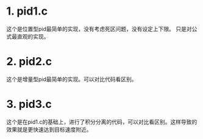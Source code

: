 # 1. pid1.c
这个是位置型pid最简单的实现，没有考虑死区问题，没有设定上下限。
只是对公式最直观的实现。

# 2. pid2.c
这个是增量型pid最简单的实现。可以对比代码看区别。

# 3. pid3.c
这个是在pid1.c的基础上，进行了积分分离的代码，可以对比看区别。这样导致的效果就是更快速达到目标速度附近。


